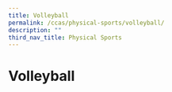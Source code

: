 ```yaml
---
title: Volleyball
permalink: /ccas/physical-sports/volleyball/
description: ""
third_nav_title: Physical Sports
---
```

# Volleyball
